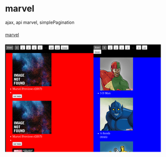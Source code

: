 # marvel
ajax, api marvel, simplePagination

###
<a href="https://flleo.github.io/marvel/">marvel</a>

###
<img src="https://github.com/flleo/marvel/blob/master/Captura%20de%20pantalla%20de%202023-09-20%2012-32-58.png">

